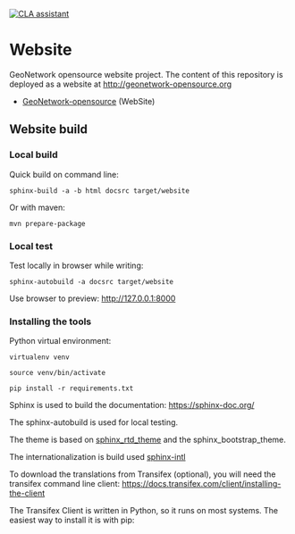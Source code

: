 [![CLA assistant](https://cla-assistant.io/readme/badge/geonetwork/geonetwork)](https://cla-assistant.io/geonetwork/geonetwork)

# Website

GeoNetwork opensource website project. The content of this repository is deployed as a website at http://geonetwork-opensource.org

* [GeoNetwork-opensource](https://geonetwork-opensource.org) (WebSite)

## Website build

### Local build

Quick build on command line:
```
sphinx-build -a -b html docsrc target/website
```

Or with maven:
```
mvn prepare-package
```

### Local test

Test locally in browser while writing:
```
sphinx-autobuild -a docsrc target/website
```

Use browser to preview: http://127.0.0.1:8000

### Installing the tools

Python virtual environment:
```
virtualenv venv
```
```
source venv/bin/activate
```
```
pip install -r requirements.txt
```

Sphinx is used to build the documentation: https://sphinx-doc.org/

The sphinx-autobuild is used for local testing.

The theme is based on [sphinx_rtd_theme](https://github.com/snide/sphinx_rtd_theme) and the sphinx_bootstrap_theme.

The internationalization is build used [sphinx-intl](http://www.sphinx-doc.org/es/stable/intl.html)

To download the translations from Transifex (optional), you will need the transifex command line client:
https://docs.transifex.com/client/installing-the-client

The Transifex Client is written in Python, so it runs on most systems. The easiest way to install it is with pip: